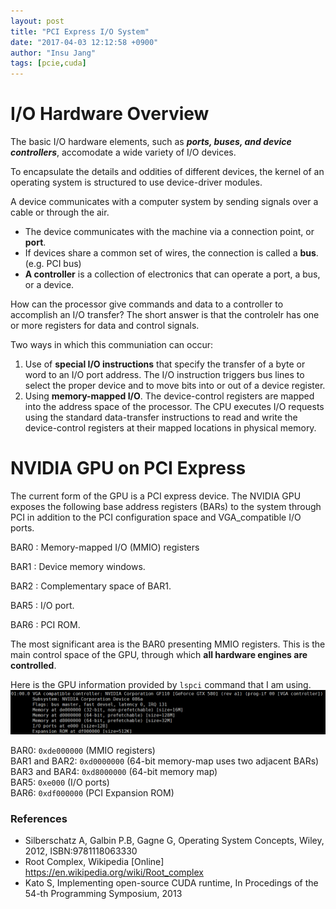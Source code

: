 ```yaml
---
layout: post
title: "PCI Express I/O System"
date: "2017-04-03 12:12:58 +0900"
author: "Insu Jang"
tags: [pcie,cuda]
---
```


# I/O Hardware Overview

The basic I/O hardware elements, such as ***ports, buses, and device controllers***,
accomodate a wide variety of I/O devices.

To encapsulate the details and oddities of different devices, the kernel of an
operating system is structured to use device-driver modules.

A device communicates with a computer system by sending signals over a cable or through the air.
- The device communicates with the machine via a connection point, or **port**.
- If devices share a common set of wires, the connection is called a **bus**. (e.g. PCI bus)
- **A controller** is a collection of electronics that can operate a port, a bus, or a device.


How can the processor give commands and data to a controller to accomplish an I/O transfer?
The short answer is that the controlelr has one or more registers for data and control signals.

Two ways in which this communiation can occur:
1. Use of **special I/O instructions** that specify the transfer of a byte or word to an I/O port address.
The I/O instruction triggers bus lines to select the proper device and to move bits into or out of a device register.
2. Using **memory-mapped I/O**. The device-control registers are mapped into the address space
of the processor.
The CPU executes I/O requests using the standard data-transfer instructions to read and write the device-control registers at their mapped locations in physical memory.

# NVIDIA GPU on PCI Express
The current form of the GPU is a PCI express device. The NVIDIA GPU exposes the following base address registers (BARs) to the system through PCI in addition to the PCI configuration space and VGA_compatible I/O ports.

BAR0
: Memory-mapped I/O (MMIO) registers

BAR1
: Device memory windows.

BAR2
: Complementary space of BAR1.

BAR5
: I/O port.

BAR6
: PCI ROM.

The most significant area is the BAR0 presenting MMIO registers.
This is the main control space of the GPU, through which **all hardware engines are controlled**.

Here is the GPU information provided by `lspci` command that I am using.
![gpu_lspci](/assets/images/gpu_lspci.png)

BAR0: `0xde000000` (MMIO registers)  
BAR1 and BAR2: `0xd0000000` (64-bit memory-map uses two adjacent BARs)  
BAR3 and BAR4: `0xd8000000` (64-bit memory map)  
BAR5: `0xe000` (I/O ports)  
BAR6: `0xdf000000` (PCI Expansion ROM)  

### References
- Silberschatz A, Galbin P.B, Gagne G, Operating System Concepts, Wiley, 2012, ISBN:9781118063330
- Root Complex, Wikipedia [Online] https://en.wikipedia.org/wiki/Root_complex
- Kato S, Implementing open-source CUDA runtime, In Procedings of the 54-th Programming Symposium, 2013
